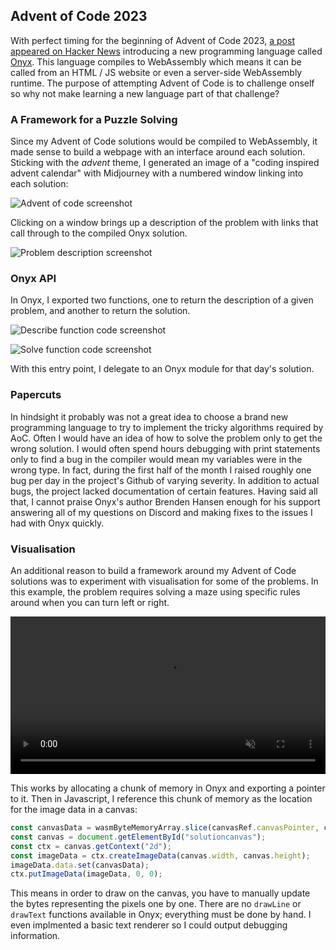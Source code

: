 ## Advent of Code 2023

With perfect timing for the beginning of Advent of Code 2023, [a post appeared on Hacker News](https://news.ycombinator.com/item?id=38489340) 
introducing a new programming language called [Onyx](https://onyxlang.io/). This language compiles to WebAssembly which means it can be called 
from an HTML / JS website or even a server-side WebAssembly runtime. The purpose of attempting Advent of Code is to challenge onself so why not
make learning a new language part of that challenge?

### A Framework for a Puzzle Solving

Since my Advent of Code solutions would be compiled to WebAssembly, it made sense to build a webpage with an interface around each solution.
Sticking with the *advent* theme, I generated an image of a "coding inspired advent calendar" with Midjourney with a numbered window linking
into each solution:

![Advent of code screenshot](AdventScreenshot1.png)

Clicking on a window brings up a description of the problem with links that call through to the compiled Onyx solution.

![Problem description screenshot](AdventScreenshot2.png)

### Onyx API

In Onyx, I exported two functions, one to return the description of a given problem, and another to return the solution.

![Describe function code screenshot](DescribeFunction.png)

![Solve function code screenshot](SolveFunction.png)

With this entry point, I delegate to an Onyx module for that day's solution.

### Papercuts

In hindsight it probably was not a great idea to choose a brand new programming language to try to implement the tricky algorithms required
by AoC. Often I would have an idea of how to solve the problem only to get the wrong solution. I would often spend hours debugging
with print statements only to find a bug in the compiler would mean my variables were in the wrong type. In fact, during the first half of
the month I raised roughly one bug per day in the project's Github of varying severity. In addition to actual bugs, the project lacked
documentation of certain features. Having said all that, I cannot praise Onyx's author Brenden Hansen enough for his support answering all
of my questions on Discord and making fixes to the issues I had with Onyx quickly.

### Visualisation

An additional reason to build a framework around my Advent of Code solutions was to experiment with visualisation for some of the problems. In
this example, the problem requires solving a maze using specific rules around when you can turn left or right.

<video width="100%" preload="auto" muted controls>
    <source src="Problem17Visualisation.mp4" type="video/mp4"/>
</video>

This works by allocating a chunk of memory in Onyx and exporting a pointer to it. Then in Javascript, I reference this chunk of memory as
the location for the image data in a canvas:

```javascript
const canvasData = wasmByteMemoryArray.slice(canvasRef.canvasPointer, canvasRef.canvasPointer + canvasRef.canvasSize);
const canvas = document.getElementById("solutioncanvas");
const ctx = canvas.getContext("2d");
const imageData = ctx.createImageData(canvas.width, canvas.height);
imageData.data.set(canvasData);
ctx.putImageData(imageData, 0, 0);
```

This means in order to draw on the canvas, you have to manually update the bytes representing the pixels one by one. There are no `drawLine`
or `drawText` functions available in Onyx; everything must be done by hand. I even implmented a basic text renderer so I could output
debugging information.


